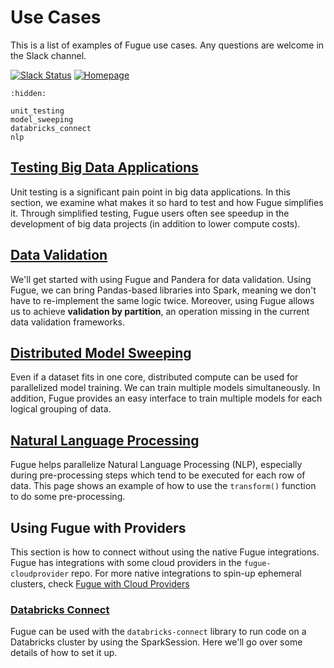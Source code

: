 # Use Cases

This is a list of examples of Fugue use cases. Any questions are welcome in the Slack channel.

[![Slack Status](https://img.shields.io/badge/slack-join_chat-white.svg?logo=slack&style=social)](http://slack.fugue.ai)
[![Homepage](https://img.shields.io/badge/fugue-source--code-red?logo=github)](https://github.com/fugue-project/fugue)

```{toctree}
:hidden:

unit_testing
model_sweeping
databricks_connect
nlp
```

## [Testing Big Data Applications](unit_testing.ipynb)
Unit testing is a significant pain point in big data applications. In this section, we examine what makes it so hard to test and how Fugue simplifies it. Through simplified testing, Fugue users often see speedup in the development of big data projects (in addition to lower compute costs).

## [Data Validation](../../integrations/ecosystem/pandera.ipynb)
We'll get started with using Fugue and Pandera for data validation. Using Fugue, we can bring Pandas-based libraries into Spark, meaning we don't have to re-implement the same logic twice. Moreover, using Fugue allows us to achieve **validation by partition**, an operation missing in the current data validation frameworks.

## [Distributed Model Sweeping](model_sweeping.ipynb)
Even if a dataset fits in one core, distributed compute can be used for parallelized model training. We can train multiple models simultaneously. In addition, Fugue provides an easy interface to train multiple models for each logical grouping of data.

## [Natural Language Processing](nlp.ipynb)
Fugue helps parallelize Natural Language Processing (NLP), especially during pre-processing steps which tend to be executed for each row of data. This page shows an example of how to use the `transform()` function to do some pre-processing.


## Using Fugue with Providers

This section is how to connect without using the native Fugue integrations. Fugue has integrations with some cloud providers in the `fugue-cloudprovider` repo. For more native integrations to spin-up ephemeral clusters, check [Fugue with Cloud Providers](../integrations/cloudproviders/index.md)

### [Databricks Connect](databricks_connect.ipynb)
Fugue can be used with the `databricks-connect` library to run code on a Databricks cluster by using the SparkSession. Here we'll go over some details of how to set it up.
